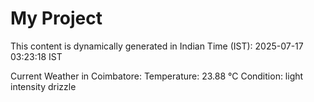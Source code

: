 # My Project

This content is dynamically generated in Indian Time (IST): 2025-07-17 03:23:18 IST


Current Weather in Coimbatore:
Temperature: 23.88 °C
Condition: light intensity drizzle

